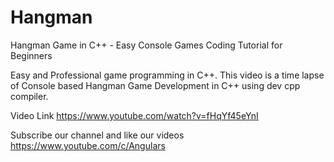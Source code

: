 # Hangman

Hangman Game in C++ - Easy Console Games Coding Tutorial for Beginners  

Easy and Professional game programming in C++. This video is a time lapse of Console based Hangman Game Development in C++ using dev cpp compiler. 

Video Link https://www.youtube.com/watch?v=fHqYf45eYnI

Subscribe our channel and like our videos https://www.youtube.com/c/Angulars

